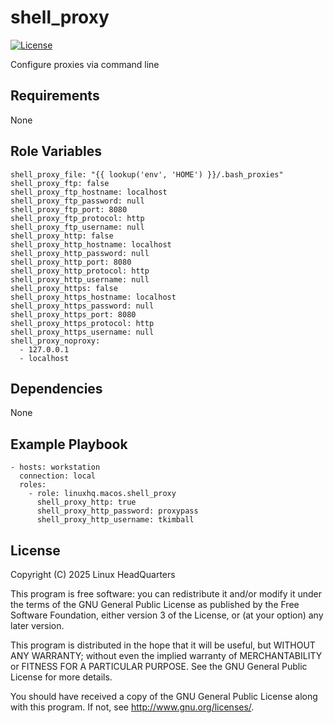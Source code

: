# shell\_proxy

[![License](https://img.shields.io/badge/license-GPLv3-lightgreen)](https://www.gnu.org/licenses/gpl-3.0.en.html#license-text)

Configure proxies via command line

## Requirements

None

## Role Variables

    shell_proxy_file: "{{ lookup('env', 'HOME') }}/.bash_proxies"
    shell_proxy_ftp: false
    shell_proxy_ftp_hostname: localhost
    shell_proxy_ftp_password: null
    shell_proxy_ftp_port: 8080
    shell_proxy_ftp_protocol: http
    shell_proxy_ftp_username: null
    shell_proxy_http: false
    shell_proxy_http_hostname: localhost
    shell_proxy_http_password: null
    shell_proxy_http_port: 8080
    shell_proxy_http_protocol: http
    shell_proxy_http_username: null
    shell_proxy_https: false
    shell_proxy_https_hostname: localhost
    shell_proxy_https_password: null
    shell_proxy_https_port: 8080
    shell_proxy_https_protocol: http
    shell_proxy_https_username: null
    shell_proxy_noproxy:
      - 127.0.0.1
      - localhost

## Dependencies

None

## Example Playbook

    - hosts: workstation
      connection: local
      roles:
        - role: linuxhq.macos.shell_proxy
          shell_proxy_http: true
          shell_proxy_http_password: proxypass
          shell_proxy_http_username: tkimball

## License

Copyright (C) 2025 Linux HeadQuarters

This program is free software: you can redistribute it and/or modify
it under the terms of the GNU General Public License as published by
the Free Software Foundation, either version 3 of the License, or
(at your option) any later version.

This program is distributed in the hope that it will be useful,
but WITHOUT ANY WARRANTY; without even the implied warranty of
MERCHANTABILITY or FITNESS FOR A PARTICULAR PURPOSE. See the
GNU General Public License for more details.

You should have received a copy of the GNU General Public License
along with this program. If not, see <http://www.gnu.org/licenses/>.
